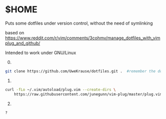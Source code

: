 # $HOME

Puts some dotfiles under version control, without the need of symlinking

based on
https://www.reddit.com/r/vim/comments/3cohmv/manage_dotfiles_with_vimplug_and_github/

Intended to work under GNU/Linux

0.
```bash
git clone https://github.com/UweKrause/dotfiles.git .  #remember the dot
```

1. 
```bash
curl -fLo ~/.vim/autoload/plug.vim --create-dirs \
    https://raw.githubusercontent.com/junegunn/vim-plug/master/plug.vim
```

2. 
```
?
```

